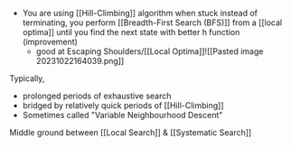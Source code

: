 - You are using [[Hill-Climbing]] algorithm when stuck instead of terminating, you perform [[Breadth-First Search (BFS)]] from a [[local optima]] until you find the next state with better h function (improvement)
	- good at Escaping Shoulders/[[Local Optima]]![[Pasted image 20231022164039.png]]

Typically,
- prolonged periods of exhaustive search
- bridged by relatively quick periods of [[Hill-Climbing]]
- Sometimes called "Variable Neighbourhood Descent"

Middle ground between [[Local Search]] & [[Systematic Search]]
